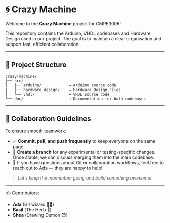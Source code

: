 # 🌀 Crazy Machine

Welcome to the **Crazy Machine** project for CMPE3006!

This repository contains the Arduino, VHDL codebases and Hardware Design used in our project. The goal is to maintain a clear organisation and support fast, efficient collaboration.

---

## 📁 Project Structure

```
crazy-machine/
├── src/
│   ├── arduino/            → Arduino source code
|   ├── hardware_design/    → Hardware Design Files
│   └── vhdl/               → VHDL source code
└── doc/                    → Documentation for both codebases
```

---

## 🚀 Collaboration Guidelines

To ensure smooth teamwork:

- ✅ **Commit, pull, and push frequently** to keep everyone on the same page.
- 🌿 **Create a branch** for any experimental or testing-specific changes. Once stable, we can discuss merging them into the main codebase.
- 💬 If you have questions about Git or collaboration workflows, feel free to reach out to Ada — they are happy to help!

> *Let’s keep the momentum going and build something awesome!*

---

✍️ Contributors:  
- **Ada** (Git wizard 🧙‍♀️)  
- **Basil** (The Herb 👋)
- **Shea** (Drawing Demon 😈)
